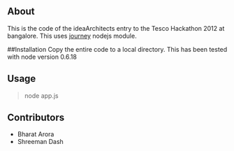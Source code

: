 ## About
This is the code of the ideaArchitects entry to the Tesco Hackathon 2012 at bangalore. This uses [journey](https://github.com/cloudhead/journey/) nodejs module.

##Installation
Copy the entire code to a local directory. This has been tested with node version 0.6.18 

## Usage

>node app.js

## Contributors

 * Bharat Arora
 * Shreeman Dash